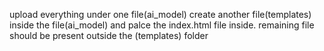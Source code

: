upload everything under one file(ai_model)
create another file(templates) inside the file(ai_model) and palce the index.html file inside.
remaining file should be present outside the (templates) folder
